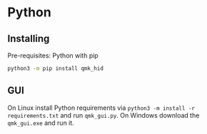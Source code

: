 # Python

## Installing

Pre-requisites: Python with pip

```sh
python3 -m pip install qmk_hid
```

## GUI

On Linux install Python requirements via `python3 -m install -r requirements.txt` and run `qmk_gui.py`.
On Windows download the `qmk_gui.exe` and run it.